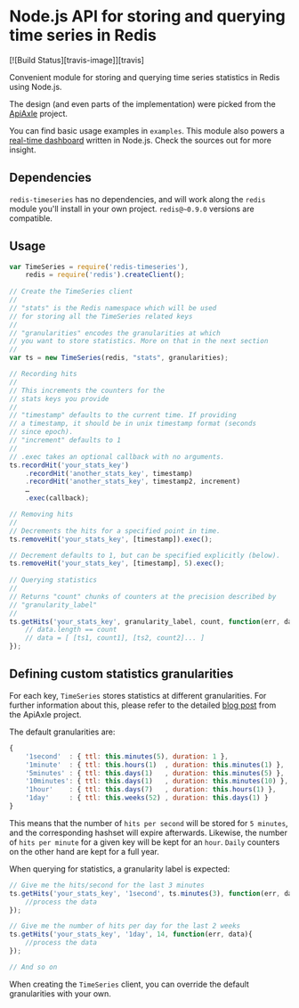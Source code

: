 # Node.js API for storing and querying time series in Redis

[![Build Status][travis-image]][travis]

Convenient module for storing and querying time series statistics in Redis using Node.js.

The design (and even parts of the implementation) were picked from the [ApiAxle](http://blog.apiaxle.com/post/storing-near-realtime-stats-in-redis/) project.

You can find basic usage examples in `examples`. This module also powers a [real-time dashboard](https://github.com/tonyskn/node-dashboard) written in Node.js. Check the sources out for more insight.

## Dependencies

`redis-timeseries` has no dependencies, and will work along the `redis` module you'll install in your own project. `redis@~0.9.0` versions are compatible.

## Usage

```javascript
var TimeSeries = require('redis-timeseries'),
    redis = require('redis').createClient();
	
// Create the TimeSeries client
//
// "stats" is the Redis namespace which will be used
// for storing all the TimeSeries related keys
//
// "granularities" encodes the granularities at which
// you want to store statistics. More on that in the next section
//
var ts = new TimeSeries(redis, "stats", granularities);

// Recording hits
//
// This increments the counters for the
// stats keys you provide
//
// "timestamp" defaults to the current time. If providing
// a timestamp, it should be in unix timestamp format (seconds
// since epoch).
// "increment" defaults to 1
//
// .exec takes an optional callback with no arguments.
ts.recordHit('your_stats_key')
    .recordHit('another_stats_key', timestamp)
    .recordHit('another_stats_key', timestamp2, increment)
    …
    .exec(callback);

// Removing hits
//
// Decrements the hits for a specified point in time.
ts.removeHit('your_stats_key', [timestamp]).exec();

// Decrement defaults to 1, but can be specified explicitly (below).
ts.removeHit('your_stats_key', [timestamp], 5).exec();
  
// Querying statistics
//
// Returns "count" chunks of counters at the precision described by
// "granularity_label"
// 
ts.getHits('your_stats_key', granularity_label, count, function(err, data) {
	// data.length == count
	// data = [ [ts1, count1], [ts2, count2]... ]
});
```

## Defining custom statistics granularities

For each key, `TimeSeries` stores statistics at different granularities. For further information about this, please refer to the detailed [blog post](http://blog.apiaxle.com/post/storing-near-realtime-stats-in-redis/) from the ApiAxle project.

The default granularities are:

```javascript
{
    '1second'  : { ttl: this.minutes(5), duration: 1 },
    '1minute'  : { ttl: this.hours(1)  , duration: this.minutes(1) },
    '5minutes' : { ttl: this.days(1)   , duration: this.minutes(5) },
    '10minutes': { ttl: this.days(1)   , duration: this.minutes(10) },
    '1hour'    : { ttl: this.days(7)   , duration: this.hours(1) },
    '1day'     : { ttl: this.weeks(52) , duration: this.days(1) }
}
```

This means that the number of `hits per second` will be stored for `5 minutes`, and the corresponding hashset will expire afterwards.  Likewise, the number of `hits per minute` for a given key will be kept for an `hour`.  `Daily` counters on the other hand are kept for a full year.

When querying for statistics, a granularity label is expected:

```javascript
// Give me the hits/second for the last 3 minutes
ts.getHits('your_stats_key', '1second', ts.minutes(3), function(err, data){
	//process the data
});

// Give me the number of hits per day for the last 2 weeks
ts.getHits('your_stats_key', '1day', 14, function(err, data){
	//process the data
});

// And so on
```

When creating the `TimeSeries` client, you can override the default granularities with your own. 
